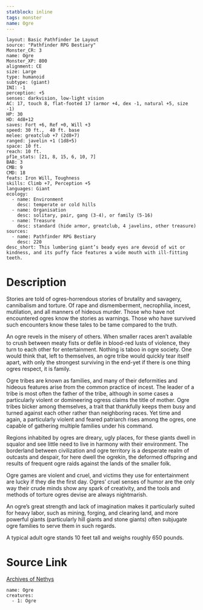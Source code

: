 ```yaml
---
statblock: inline
tags: monster
name: Ogre
---
```

```statblock
layout: Basic Pathfinder 1e Layout
source: "Pathfinder RPG Bestiary"
Monster_CR: 3
name: Ogre
Monster_XP: 800
alignment: CE
size: Large
type: humanoid
subtype: (giant)
INI: -1
perception: +5
senses: darkvision, low-light vision
AC: 17, touch 8, flat-footed 17 (armor +4, dex -1, natural +5, size -1)
HP: 30
HD: 4d8+12
saves: Fort +6, Ref +0, Will +3
speed: 30 ft.,  40 ft. base
melee: greatclub +7 (2d8+7)
ranged: javelin +1 (1d8+5)
space: 10 ft.
reach: 10 ft.
pf1e_stats: [21, 8, 15, 6, 10, 7]
BAB: 3
CMB: 9
CMD: 18
feats: Iron Will, Toughness
skills: Climb +7, Perception +5
languages: Giant
ecology:
  - name: Environment
    desc: temperate or cold hills
  - name: Organisation
    desc: solitary, pair, gang (3-4), or family (5-16)
  - name: Treasure
    desc: standard (hide armor, greatclub, 4 javelins, other treasure)
sources:
  - name: Pathfinder RPG Bestiary
    desc: 220
desc_short: This lumbering giant’s beady eyes are devoid of wit or kindness, and its puffy face features a wide mouth with ill-fitting teeth.
```
# Description
Stories are told of ogres-horrendous stories of brutality and savagery, cannibalism and torture. Of rape and dismemberment, necrophilia, incest, mutilation, and all manners of hideous murder. Those who have not encountered ogres know the stories as warnings. Those who have survived such encounters know these tales to be tame compared to the truth.

An ogre revels in the misery of others. When smaller races aren’t available to crush between meaty fists or defile in blood-red lusts of violence, they turn to each other for entertainment. Nothing is taboo in ogre society. One would think that, left to themselves, an ogre tribe would quickly tear itself apart, with only the strongest surviving in the end-yet if there is one thing ogres respect, it is family.

Ogre tribes are known as families, and many of their deformities and hideous features arise from the common practice of incest. The leader of a tribe is most often the father of the tribe, although in some cases a particularly violent or domineering ogress claims the title of mother. Ogre tribes bicker among themselves, a trait that thankfully keeps them busy and turned against each other rather than neighboring races. Yet time and again, a particularly violent and feared patriarch rises among the ogres, one capable of gathering multiple families under his command.

Regions inhabited by ogres are dreary, ugly places, for these giants dwell in squalor and see little need to live in harmony with their environment. The borderland between civilization and ogre territory is a desperate realm of outcasts and despair, for here dwell the ogrekin, the deformed offspring and results of frequent ogre raids against the lands of the smaller folk.

Ogre games are violent and cruel, and victims they use for entertainment are lucky if they die the first day. Ogres’ cruel senses of humor are the only way their crude minds show any spark of creativity, and the tools and methods of torture ogres devise are always nightmarish.

An ogre’s great strength and lack of imagination makes it particularly suited for heavy labor, such as mining, forging, and clearing land, and more powerful giants (particularly hill giants and stone giants) often subjugate ogre families to serve them in such regards.

A typical adult ogre stands 10 feet tall and weighs roughly 650 pounds.
# Source Link
[Archives of Nethys](https://aonprd.com/MonsterDisplay.aspx?ItemName=Ogre)
```encounter-table
name: Ogre
creatures:
  - 1: Ogre
```
